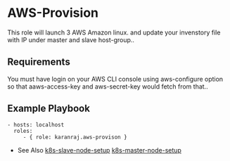 AWS-Provision
=========

This role will launch 3 AWS Amazon linux. and update your invenstory file with IP under master and slave host-group..

Requirements
------------

You must have login on your AWS CLI console using aws-configure option so that aaws-access-key and aws-secret-key would fetch from that..

Example Playbook
----------------


    - hosts: localhost
      roles:
         - { role: karanraj.aws-provison }
* See Also
  [k8s-slave-node-setup](https://galaxy.ansible.com/karanraj/k8s_slave)
  [k8s-master-node-setup](https://galaxy.ansible.com/karanraj/k8s_master)
